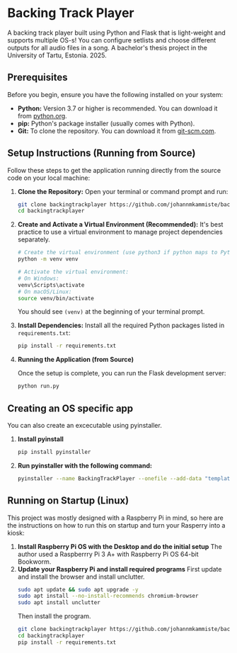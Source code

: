 # Backing Track Player

A backing track player built using Python and Flask that is light-weight and supports multiple OS-s! You can configure setlists and choose different outputs for all audio files in a song.
A bachelor's thesis project in the University of Tartu, Estonia. 2025.

## Prerequisites

Before you begin, ensure you have the following installed on your system:

* **Python:** Version 3.7 or higher is recommended. You can download it from [python.org](https://www.python.org/).
* **pip:** Python's package installer (usually comes with Python).
* **Git:** To clone the repository. You can download it from [git-scm.com](https://git-scm.com/).

## Setup Instructions (Running from Source)

Follow these steps to get the application running directly from the source code on your local machine:

1.  **Clone the Repository:**
    Open your terminal or command prompt and run:
    ```bash
    git clone backingtrackplayer https://github.com/johannmkammiste/backingtrackplayer
    cd backingtrackplayer
    ```

2.  **Create and Activate a Virtual Environment (Recommended):**
    It's best practice to use a virtual environment to manage project dependencies separately.
    ```bash
    # Create the virtual environment (use python3 if python maps to Python 2)
    python -m venv venv

    # Activate the virtual environment:
    # On Windows:
    venv\Scripts\activate
    # On macOS/Linux:
    source venv/bin/activate
    ```
    You should see `(venv)` at the beginning of your terminal prompt.

3.  **Install Dependencies:**
    Install all the required Python packages listed in `requirements.txt`:
    ```bash
    pip install -r requirements.txt
    ```

4. **Running the Application (from Source)**

    Once the setup is complete, you can run the Flask development server:
    
    ```bash
    python run.py
    ```

## Creating an OS specific app

You can also create an excecutable using pyinstaller.

1. **Install pyinstall**
    ```bash
    pip install pyinstaller
    ```
2. **Run pyinstaller with the following command:**
   ```bash
   pyinstaller --name BackingTrackPlayer --onefile --add-data "templates:templates" --add-data "static:static" --add-data "data:data" run.py
   ```

## Running on Startup (Linux)

This project was mostly designed with a Raspberry Pi in mind, so here are the instructions on how to run this on startup and turn your Rasperry into a kiosk:

1. **Install Raspberry Pi OS with the Desktop and do the initial setup**
   The author used a Raspberrry Pi 3 A+ with Raspberry Pi OS 64-bit Bookworm.
2. **Update your Raspberry Pi and install required programs**
   First update and install the browser and install unclutter.
    ```bash
    sudo apt update && sudo apt upgrade -y
    sudo apt install --no-install-recommends chromium-browser
    sudo apt install unclutter
    ```
   Then install the program.
   ```bash
   git clone backingtrackplayer https://github.com/johannmkammiste/backingtrackplayer
   cd backingtrackplayer
   pip install -r requirements.txt
   ```
    



